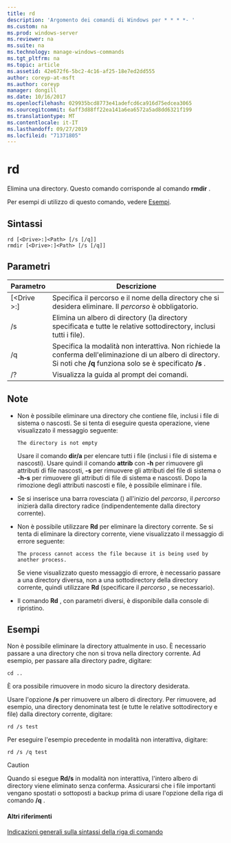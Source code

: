 ```yaml
---
title: rd
description: 'Argomento dei comandi di Windows per * * * *- '
ms.custom: na
ms.prod: windows-server
ms.reviewer: na
ms.suite: na
ms.technology: manage-windows-commands
ms.tgt_pltfrm: na
ms.topic: article
ms.assetid: 42e672f6-5bc2-4c16-af25-18e7ed2dd555
author: coreyp-at-msft
ms.author: coreyp
manager: dongill
ms.date: 10/16/2017
ms.openlocfilehash: 029935bcd8773e41adefcd6ca916d75edcea3065
ms.sourcegitcommit: 6aff3d88ff22ea141a6ea6572a5ad8dd6321f199
ms.translationtype: MT
ms.contentlocale: it-IT
ms.lasthandoff: 09/27/2019
ms.locfileid: "71371805"
---
```

# <a name="rd"></a>rd



Elimina una directory. Questo comando corrisponde al comando **rmdir** .

Per esempi di utilizzo di questo comando, vedere [Esempi](#BKMK_examples).

## <a name="syntax"></a>Sintassi

```
rd [<Drive>:]<Path> [/s [/q]]
rmdir [<Drive>:]<Path> [/s [/q]]
```

## <a name="parameters"></a>Parametri

|     Parametro     |                                                                 Descrizione                                                                  |
|-------------------|----------------------------------------------------------------------------------------------------------------------------------------------|
| [\<Drive >:] <Path> |                      Specifica il percorso e il nome della directory che si desidera eliminare. Il *percorso* è obbligatorio.                       |
|        /s         |                     Elimina un albero di directory (la directory specificata e tutte le relative sottodirectory, inclusi tutti i file).                      |
|        /q         | Specifica la modalità non interattiva. Non richiede la conferma dell'eliminazione di un albero di directory. Si noti che **/q** funziona solo se è specificato **/s** . |
|        /?         |                                                     Visualizza la guida al prompt dei comandi.                                                     |

## <a name="remarks"></a>Note

-   Non è possibile eliminare una directory che contiene file, inclusi i file di sistema o nascosti. Se si tenta di eseguire questa operazione, viene visualizzato il messaggio seguente:

    `The directory is not empty`

    Usare il comando **dir/a** per elencare tutti i file (inclusi i file di sistema e nascosti). Usare quindi il comando **attrib** con **-h** per rimuovere gli attributi di file nascosti, **-s** per rimuovere gli attributi del file di sistema o **-h-s** per rimuovere gli attributi di file di sistema e nascosti. Dopo la rimozione degli attributi nascosti e file, è possibile eliminare i file.
-   Se si inserisce una barra rovesciata (\) all'inizio del *percorso*, il *percorso* inizierà dalla directory radice (indipendentemente dalla directory corrente).
-   Non è possibile utilizzare **Rd** per eliminare la directory corrente. Se si tenta di eliminare la directory corrente, viene visualizzato il messaggio di errore seguente:

    `The process cannot access the file because it is being used by another process.`

    Se viene visualizzato questo messaggio di errore, è necessario passare a una directory diversa, non a una sottodirectory della directory corrente, quindi utilizzare **Rd** (specificare il *percorso* , se necessario).
-   Il comando **Rd** , con parametri diversi, è disponibile dalla console di ripristino.

## <a name="BKMK_examples"></a>Esempi

Non è possibile eliminare la directory attualmente in uso. È necessario passare a una directory che non si trova nella directory corrente. Ad esempio, per passare alla directory padre, digitare:
```
cd ..
```
È ora possibile rimuovere in modo sicuro la directory desiderata.

Usare l'opzione **/s** per rimuovere un albero di directory. Per rimuovere, ad esempio, una directory denominata test (e tutte le relative sottodirectory e file) dalla directory corrente, digitare:
```
rd /s test
```
Per eseguire l'esempio precedente in modalità non interattiva, digitare:
```
rd /s /q test
```

> [!CAUTION]
> Quando si esegue **Rd/s** in modalità non interattiva, l'intero albero di directory viene eliminato senza conferma. Assicurarsi che i file importanti vengano spostati o sottoposti a backup prima di usare l'opzione della riga di comando **/q** .

#### <a name="additional-references"></a>Altri riferimenti

[Indicazioni generali sulla sintassi della riga di comando](command-line-syntax-key.md)